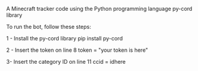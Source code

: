 A Minecraft tracker code using the Python programming language py-cord library

To run the bot, follow these steps:

1 - Install the py-cord library
pip install py-cord

2 - Insert the token on line 8
token = "your token is here"

3- Insert the category ID on line 11
ccid = idhere
